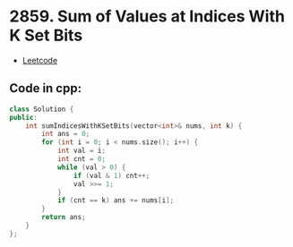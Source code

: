 # 2859. Sum of Values at Indices With K Set Bits
- [Leetcode](https://leetcode.com/problems/sum-of-values-at-indices-with-k-set-bits/description/)
## Code in cpp:
```cpp
class Solution {
public:
    int sumIndicesWithKSetBits(vector<int>& nums, int k) {
        int ans = 0;
        for (int i = 0; i < nums.size(); i++) {
            int val = i;
            int cnt = 0;
            while (val > 0) {
                if (val & 1) cnt++;
                val >>= 1;
            }
            if (cnt == k) ans += nums[i];
        }
        return ans;
    }
};
```
